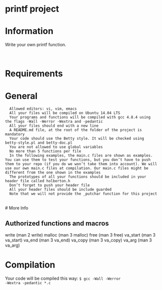 # printf project

# Information
Write your own printf function.

<br>

# Requirements

  # General
      Allowed editors: vi, vim, emacs
      All your files will be compiled on Ubuntu 14.04 LTS
      Your programs and functions will be compiled with gcc 4.8.4 using the flags -Wall -Werror -Wextra and -pedantic
      All your files should end with a new line
      A README.md file, at the root of the folder of the project is mandatory
      Your code should use the Betty style. It will be checked using betty-style.pl and betty-doc.pl
      You are not allowed to use global variables
      No more than 5 functions per file
      In the following examples, the main.c files are shown as examples. You can use them to test your functions, but you don’t have to push them to your repo (if you do we won’t take them into account). We will use our own main.c files at compilation. Our main.c files might be different from the one shown in the examples
      The prototypes of all your functions should be included in your header file called holberton.h
      Don’t forget to push your header file
      All your header files should be include guarded
      Note that we will not provide the _putchar function for this project
      
<br>
# More Info
 
  ## Authorized functions and macros
write (man 2 write)
malloc (man 3 malloc)
free (man 3 free)
va_start (man 3 va_start)
va_end (man 3 va_end)
va_copy (man 3 va_copy)
va_arg (man 3 va_arg)
<br>

# Compilation
Your code will be compiled this way:
<code>$ gcc -Wall -Werror -Wextra -pedantic *.c</code>
